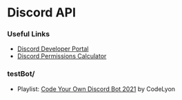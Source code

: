 # Discord API

### Useful Links
- [Discord Developer Portal](https://discord.com/developers/docs/intro)
- [Discord Permissions Calculator](https://discordapi.com/permissions.html)

### testBot/
- Playlist: [Code Your Own Discord Bot 2021](https://www.youtube.com/playlist?list=PLbbLC0BLaGjpyzN1rg-gK4dUqbn8eJQq4) by CodeLyon